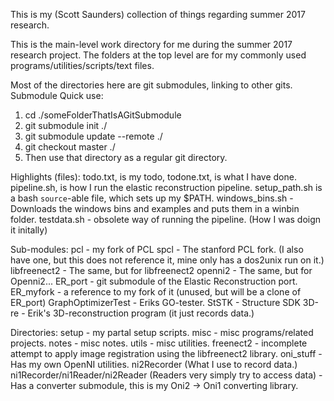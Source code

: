 This is my (Scott Saunders) collection of things regarding summer 2017 research.

This is the main-level work directory for me during the summer 2017 research project. The folders at the top level are for my commonly used programs/utilities/scripts/text files.

Most of the directories here are git submodules, linking to other gits.
Submodule Quick use:
1. cd ./someFolderThatIsAGitSubmodule
2. git submodule init ./
3. git submodule update --remote ./
4. git checkout master ./
5. Then use that directory as a regular git directory.

Highlights (files):
  todo.txt, is my todo,
  todone.txt, is what I have done.
  pipeline.sh, is how I run the elastic reconstruction pipeline.
  setup_path.sh is a bash `source`-able file, which sets up my $PATH.
  windows_bins.sh - Downloads the windows bins and examples and puts them in a winbin folder.
  testdata.sh - obsolete way of running the pipeline. (How I was doign it initally)
  
  Sub-modules:
    pcl - my fork of PCL
    spcl - The stanford PCL fork. (I also have one, but this does not reference it, mine only has a dos2unix run on it.)
    libfreenect2 - The same, but for libfreenect2
    openni2 - The same, but for Openni2...
    ER_port - git submodule of the Elastic Reconstruction port.
    ER_myfork - a reference to my fork of it (unused, but will be a clone of ER_port)
    GraphOptimizerTest - Eriks GO-tester.
    StSTK - Structure SDK
    3D-re - Erik's 3D-reconstruction program (it just records data.)
    
  Directories:
    setup - my partal setup scripts.
    misc - misc programs/related projects.
    notes - misc notes.
    utils - misc utilities.
    freenect2 - incomplete attempt to apply image registration using the libfreenect2 library.
    oni_stuff - Has my own OpenNI utilities. ni2Recorder (What I use to record data.) ni1Recorder/ni1Reader/ni2Reader (Readers very simply try to access data)
              - Has a converter submodule, this is my Oni2 -> Oni1 converting library.

